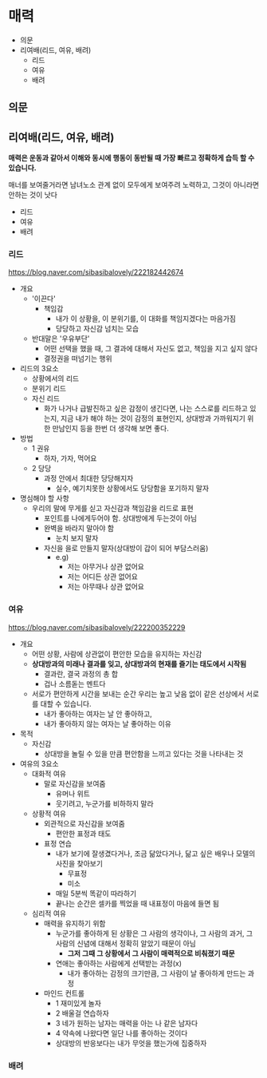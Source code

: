 # 매력

- 의문
- 리여배(리드, 여유, 배려)
  - 리드
  - 여유
  - 배려

## 의문

## 리여배(리드, 여유, 배려)

**매력은 운동과 같아서 이해와 동시에 행동이 동반될 때 가장 빠르고 정확하게 습득 할 수 있습니다.**

매너를 보여줄거라면 남녀노소 관계 없이 모두에게 보여주려 노력하고, 그것이 아니라면 안하는 것이 낫다

- 리드
- 여유
- 배려

### 리드

https://blog.naver.com/sibasibalovely/222182442674

- 개요
  - '이끈다'
    - 책임감
      - 내가 이 상황을, 이 분위기를, 이 대화를 책임지겠다는 마음가짐
      - 당당하고 자신감 넘치는 모습
  - 반대말은 '우유부단'
    - 어떤 선택을 했을 때, 그 결과에 대해서 자신도 없고, 책임을 지고 싶지 않다
    - 결정권을 떠넘기는 행위
- 리드의 3요소
  - 상황에서의 리드
  - 분위기 리드
  - 자신 리드
    - 화가 나거나 급발진하고 싶은 감정이 생긴다면, 나는 스스로를 리드하고 있는지, 지금 내가 해야 하는 것이 감정의 표현인지, 상대방과 가까워지기 위한 만남인지 등을 한번 더 생각해 보면 좋다.
- 방법
  - 1 권유
    - 하자, 가자, 먹어요
  - 2 당당
    - 과정 안에서 최대한 당당해지자
      - 실수, 예기치못한 상황에서도 당당함을 포기하지 말자
- 명심해야 할 사항
  - 우리의 말에 무게를 싣고 자신감과 책임감을 리드로 표현
    - 포인트를 나에게두어야 함. 상대방에게 두는것이 아님
    - 완벽을 바라지 말아야 함
      - 눈치 보지 말자
    - 자신을 을로 만들지 말자(상대방이 갑이 되어 부담스러움)
      - e.g)
        - 저는 아무거나 상관 없어요
        - 저는 어디든 상관 없어요
        - 저는 아무때나 상관 없어요

### 여유

https://blog.naver.com/sibasibalovely/222200352229

- 개요
  - 어떤 상황, 사람에 상관없이 편안한 모습을 유지하는 자신감
  - **상대방과의 미래나 결과를 잊고, 상대방과의 현재를 즐기는 태도에서 시작됨**
    - 결과란, 결국 과정의 총 합
    - 겁나 소름돋는 멘트다
  - 서로가 편안하게 시간을 보내는 순간 우리는 높고 낮음 없이 같은 선상에서 서로를 대할 수 있습니다.
    - 내가 좋아하는 여자는 날 안 좋아하고,
    - 내가 좋아하지 않는 여자는 날 좋아하는 이유
- 목적
  - 자신감
    - 상대방을 놀릴 수 있을 만큼 편안함을 느끼고 있다는 것을 나타내는 것
- 여유의 3요소
  - 대화적 여유
    - 말로 자신감을 보여줌
      - 유머나 위트
      - 웃기려고, 누군가를 비하하지 말라
  - 상황적 여유
    - 외관적으로 자신감을 보여줌
      - 편안한 표정과 태도
    - 표정 연습
      - 내가 보기에 잘생겼다거나, 조금 닮았다거나, 닮고 싶은 배우나 모델의 사진을 찾아보기
        - 무표정
        - 미소
      - 매일 5분씩 똑같이 따라하기
      - 끝나는 순간은 셀카를 찍었을 때 내표정이 마음에 들면 됨
  - 심리적 여유
    - 매력을 유지하기 위함
      - 누군가를 좋아하게 된 상황은 그 사람의 생각이나, 그 사람의 과거, 그 사람의 신념에 대해서 정확히 알았기 때문이 아님
        - **그저 그때 그 상황에서 그 사람이 매력적으로 비춰졌기 때문**
      - 연애는 좋아하는 사람에게 선택받는 과정(x)
        - 내가 좋아하는 감정의 크기만큼, 그 사람이 날 좋아하게 만드는 과정
    - 마인드 컨트롤
      - 1 재미있게 놀자
      - 2 배울걸 연습하자
      - 3 네가 원하는 남자는 매력을 아는 나 같은 남자다
      - 4 약속에 나왔다면 일단 나를 좋아하는 것이다
      - 상대방의 반응보다는 내가 무엇을 했는가에 집중하자

### 배려
